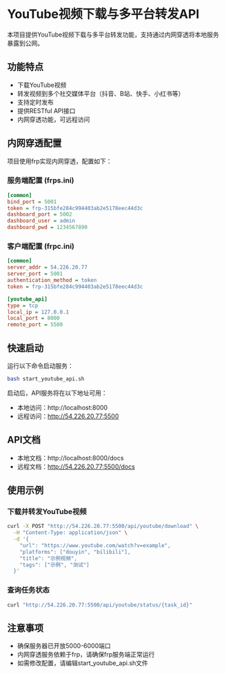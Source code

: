 # YouTube视频下载与多平台转发API

本项目提供YouTube视频下载与多平台转发功能，支持通过内网穿透将本地服务暴露到公网。

## 功能特点

- 下载YouTube视频
- 转发视频到多个社交媒体平台（抖音、B站、快手、小红书等）
- 支持定时发布
- 提供RESTful API接口
- 内网穿透功能，可远程访问

## 内网穿透配置

项目使用frp实现内网穿透，配置如下：

### 服务端配置 (frps.ini)

```ini
[common]
bind_port = 5001
token = frp-315bfe284c994403ab2e5178eec44d3c
dashboard_port = 5002
dashboard_user = admin
dashboard_pwd = 1234567890
```

### 客户端配置 (frpc.ini)

```ini
[common]
server_addr = 54.226.20.77
server_port = 5001
authentication_method = token
token = frp-315bfe284c994403ab2e5178eec44d3c

[youtube_api]
type = tcp
local_ip = 127.0.0.1
local_port = 8000
remote_port = 5500
```

## 快速启动

运行以下命令启动服务：

```bash
bash start_youtube_api.sh
```

启动后，API服务将在以下地址可用：

- 本地访问：http://localhost:8000
- 远程访问：http://54.226.20.77:5500

## API文档

- 本地文档：http://localhost:8000/docs
- 远程文档：http://54.226.20.77:5500/docs

## 使用示例

### 下载并转发YouTube视频

```bash
curl -X POST "http://54.226.20.77:5500/api/youtube/download" \
  -H "Content-Type: application/json" \
  -d '{
    "url": "https://www.youtube.com/watch?v=example",
    "platforms": ["douyin", "bilibili"],
    "title": "示例视频",
    "tags": ["示例", "测试"]
  }'
```

### 查询任务状态

```bash
curl "http://54.226.20.77:5500/api/youtube/status/{task_id}"
```

## 注意事项

- 确保服务器已开放5000-6000端口
- 内网穿透服务依赖于frp，请确保frp服务端正常运行
- 如需修改配置，请编辑start_youtube_api.sh文件 